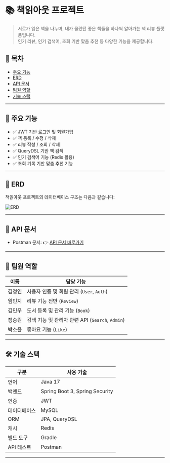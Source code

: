 # 📚 책읽아웃 프로젝트

> 서로가 읽은 책을 나누며, 내가 몰랐던 좋은 책들을 하나씩 알아가는 책 리뷰 플랫폼입니다.  
> 인기 리뷰, 인기 검색어, 조회 기반 맞춤 추천 등 다양한 기능을 제공합니다.

## 📌 목차
- [주요 기능](#주요-기능)
- [ERD](#erd)
- [API 문서](#api-문서)
- [팀원 역할](#팀원-역할)
- [기술 스택](#기술-스택)

---

## 🚀 주요 기능

- ✅ JWT 기반 로그인 및 회원가입
- ✅ 책 등록 / 수정 / 삭제
- ✅ 리뷰 작성 / 조회 / 삭제
- ✅ QueryDSL 기반 책 검색
- ✅ 인기 검색어 기능 (Redis 활용)
- ✅ 조회 기록 기반 맞춤 추천 기능

---

## 🧩 ERD

책읽아웃 프로젝트의 데이터베이스 구조는 다음과 같습니다:

![ERD](https://img.notionusercontent.com/s3/prod-files-secure%2F83c75a39-3aba-4ba4-a792-7aefe4b07895%2F9b08add2-6941-4705-a3a8-c06f176bc090%2Fimage.png/size/w=1420?exp=1748161929&sig=tukoDT2PkQ8jnsZ6za-7kUqDHCMSgyFLu4S57LsH9GI&id=1f82dc3e-f514-8040-8151-c95de5c46587&table=block)

---

## 📄 API 문서

- Postman 문서: 👉 [API 문서 바로가기](https://documenter.getpostman.com/view/43186270/2sB2qcB11y)

---

## 👥 팀원 역할

| 이름     | 담당 기능                         |
|----------|----------------------------------|
| 김정연   | 사용자 인증 및 회원 관리 (`User`, `Auth`) |
| 임민지   | 리뷰 기능 전반 (`Review`)         |
| 김민우   | 도서 등록 및 관리 기능 (`Book`)   |
| 정승원   | 검색 기능 및 관리자 관련 API (`Search`, `Admin`) |
| 박소윤   | 좋아요 기능 (`Like`)              |

---

## 🛠 기술 스택

| 구분       | 사용 기술                         |
|------------|----------------------------------|
| 언어       | Java 17                          |
| 백엔드     | Spring Boot 3, Spring Security   |
| 인증       | JWT                               |
| 데이터베이스 | MySQL                           |
| ORM        | JPA, QueryDSL                    |
| 캐시       | Redis                            |
| 빌드 도구  | Gradle                           |
| API 테스트 | Postman                          |

---
